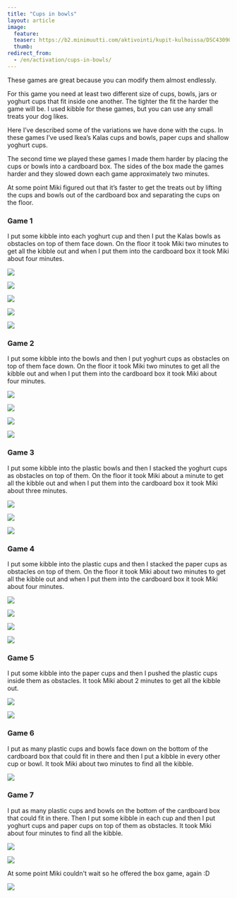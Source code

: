 ```yaml
---
title: "Cups in bowls"
layout: article
image:
  feature:
  teaser: https://b2.minimuutti.com/aktivointi/kupit-kulhoissa/DSC43090-245px.jpg
  thumb:
redirect_from:
  - /en/activation/cups-in-bowls/
---
```


These games are great because you can modify them almost endlessly.

For this game you need at least two different size of cups, bowls, jars or yoghurt cups that fit inside one another. The tighter the fit the harder the game will be. I used kibble for these games, but you can use any small treats your dog likes.

Here I’ve described some of the variations we have done with the cups. In these games I’ve used Ikea’s Kalas cups and bowls, paper cups and shallow yoghurt cups.

The second time we played these games I made them harder by placing the cups or bowls into a cardboard box. The sides of the box made the games harder and they slowed down each game approximately two minutes.

At some point Miki figured out that it’s faster to get the treats out by lifting the cups and bowls out of the cardboard box and separating the cups on the floor.

### Game 1

I put some kibble into each yoghurt cup and then I put the Kalas bowls as obstacles on top of them face down. On the floor it took Miki two minutes to get all the kibble out and when I put them into the cardboard box it took Miki about four minutes.

![](https://b2.minimuutti.com/aktivointi/kupit-kulhoissa/DSC43157-800px.jpg)

![](https://b2.minimuutti.com/aktivointi/kupit-kulhoissa/DSC43161-800px.jpg)

![](https://b2.minimuutti.com/aktivointi/kupit-kulhoissa/DSC43206-800px.jpg)

![](https://b2.minimuutti.com/aktivointi/kupit-kulhoissa/DSC43208-800px.jpg)

![](https://b2.minimuutti.com/aktivointi/kupit-kulhoissa/DSC43469-800px.jpg)

### Game 2

I put some kibble into the bowls and then I put yoghurt cups as obstacles on top of them face down. On the floor it took Miki two minutes to get all the kibble out and when I put them into the cardboard box it took Miki about four minutes.

![](https://b2.minimuutti.com/aktivointi/kupit-kulhoissa/DSC43086-800px.jpg)

![](https://b2.minimuutti.com/aktivointi/kupit-kulhoissa/DSC43090-800px.jpg)

![](https://b2.minimuutti.com/aktivointi/kupit-kulhoissa/DSC43133-800px.jpg)

![](https://b2.minimuutti.com/aktivointi/kupit-kulhoissa/DSC43729-800px.jpg)

### Game 3

I put some kibble into the plastic bowls and then I stacked the yoghurt cups as obstacles on top of them. On the floor it took Miki about a minute to get all the kibble out and when I put them into the cardboard box it took Miki about three minutes.

![](https://b2.minimuutti.com/aktivointi/kupit-kulhoissa/DSC43584-800px.jpg)

![](https://b2.minimuutti.com/aktivointi/kupit-kulhoissa/DSC43592-800px.jpg)

![](https://b2.minimuutti.com/aktivointi/kupit-kulhoissa/DSC44306-800px.jpg)

### Game 4

I put some kibble into the plastic cups and then I stacked the paper cups as obstacles on top of them. On the floor it took Miki about two minutes to get all the kibble out and when I put them into the cardboard box it took Miki about four minutes.

![](https://b2.minimuutti.com/aktivointi/kupit-kulhoissa/DSC44000-800px.jpg)

![](https://b2.minimuutti.com/aktivointi/kupit-kulhoissa/DSC44092-800px.jpg)

![](https://b2.minimuutti.com/aktivointi/kupit-kulhoissa/DSC44099-800px.jpg)

![](https://b2.minimuutti.com/aktivointi/kupit-kulhoissa/DSC44121-800px.jpg)

### Game 5

I put some kibble into the paper cups and then I pushed the plastic cups inside them as obstacles. It took Miki about 2 minutes to get all the kibble out.

![](https://b2.minimuutti.com/aktivointi/kupit-kulhoissa/DSC48549-800px.jpg)

![](https://b2.minimuutti.com/aktivointi/kupit-kulhoissa/DSC48561-800px.jpg)

### Game 6

I put as many plastic cups and bowls face down on the bottom of the cardboard box that could fit in there and then I put a kibble in every other cup or bowl. It took Miki about two minutes to find all the kibble.

![](https://b2.minimuutti.com/aktivointi/kupit-kulhoissa/DSC43821-800px.jpg)

### Game 7

I put as many plastic cups and bowls on the bottom of the cardboard box that could fit in there. Then I put some kibble in each cup and then I put yoghurt cups and paper cups on top of them as obstacles. It took Miki about four minutes to find all the kibble.

![](https://b2.minimuutti.com/aktivointi/kupit-kulhoissa/DSC44149-800px.jpg)

![](https://b2.minimuutti.com/aktivointi/kupit-kulhoissa/DSC44171-800px.jpg)

At some point Miki couldn't wait so he offered the box game, again :D

![](https://b2.minimuutti.com/aktivointi/kupit-kulhoissa/DSC44292-800px.jpg)
